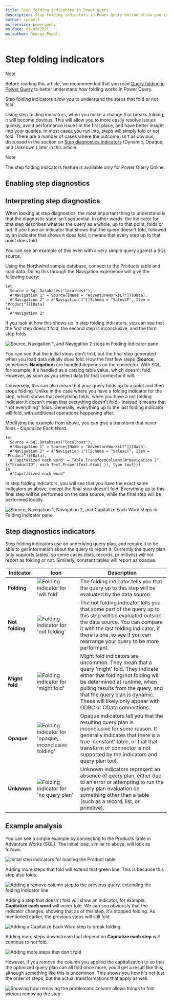 ```yaml
---
title: Step folding indicators in Power Query
description: Step folding indicators in Power Query Online allow you to understand what steps fold and give insight into how to build more performant queries.
author: cpopell
ms.service: powerquery
ms.date: 03/09/2021
ms.author: George.Popell
---
```


# Step folding indicators

> [!NOTE]
> Before reading this article, we recommended that you read [Query folding in Power Query](query-folding-basics.md) to better understand how folding works in Power Query.

Step folding indicators allow you to understand the steps that fold or not fold. 

Using step folding indicators, when you make a change that breaks folding, it will become obvious. This will allow you to more easily resolve issues quickly, avoid performance issues in the first place, and have better insight into your queries. In most cases you run into, steps will simply fold or not fold. There are a number of cases where the outcome isn't as obvious, discussed in the section on [Step diagnostics indicators](#step-diagnostics-indicators) (Dynamic, Opaque, and Unknown
) later in this article.

> [!NOTE]
> The step folding indicators feature is available only for Power Query Online.

## Enabling step diagnostics



## Interpreting step diagnostics

When looking at step diagnostics, the most important thing to understand is that the diagnostic state isn't sequential. In other words, the indicator for that step describes whether the query as a whole, up to that point, folds or not. If you have an indicator that shows that the query doesn't fold, followed by an indicator that shows it does fold, it means that every step up to that point does fold.

You can see an example of this even with a very simple query against a SQL source.

Using the Northwind sample database, connect to the Products table and load data. Doing this through the Navigation experience will give the following query:

```
let
  Source = Sql.Databases("localhost"),
  #"Navigation 1" = Source{[Name = "AdventureWorksLT"]}[Data],
  #"Navigation 2" = #"Navigation 1"{[Schema = "SalesLT", Item = "Product"]}[Data]
in
  #"Navigation 2"
```

If you look at how this shows up in step folding indicators, you can see that the first step doesn't fold, the second step is inconclusive, and the third step folds.

![Source, Navigation 1, and Navigation 2 steps in Folding Indicator pane](images/interpreting-step-diagnostics-1.png)

You can see that the initial steps don't fold, but the final step generated when you load data initially does fold. How the first few steps (**Source**, sometimes **Navigation**) are handled depends on the connector. With SQL, for example, it's handled as a catalog table value, which doesn't fold. However, as soon as you select data for that connector it will.

Conversely, this can also mean that your query folds up to a point and then stops folding. Unlike in the case where you have a folding indicator for the step, which shows that everything folds, when you have a not folding indicator it doesn't mean that everything doesn't fold - instead it means that "not everything" folds. Generally, everything up to the last folding indicator will fold, with additional operations happening after.

Modifying the example from above, you can give a transform that never folds - *Capitalize Each Word*.

```
let
  Source = Sql.Databases("localhost"),
  #"Navigation 1" = Source{[Name = "AdventureWorksLT"]}[Data],
  #"Navigation 2" = #"Navigation 1"{[Schema = "SalesLT", Item = "Product"]}[Data],
  #"Capitalized each word" = Table.TransformColumns(#"Navigation 2", {{"ProductID", each Text.Proper(Text.From(_)), type text}})
in
  #"Capitalized each word"
  ```
  
In step folding indicators, you will see that you have the exact same indicators as above, except the final step doesn't fold. Everything up to this final step will be performed on the data source, while the final step will be performed locally.

![Source, Navigation 1, Navigation 2, and Capitalize Each Word steps in Folding Indicator pane](images/interpreting-step-diagnostics-2.png)

## Step diagnostics indicators

Step folding indicators use an underlying query plan, and require it to be able to get information about the query to report it. Currently the query plan only supports tables, so some cases (lists, records, primitives) will not report as folding or not. Similarly, constant tables will report as opaque. 

|Indicator|Icon|Description|
|---------|----|-------|
|**Folding**|![Folding indicator for 'will fold'](images/folding-small.png)|The folding indicator tells you that the query up to this step will be evaluated by the data source.|
|**Not folding**|![Folding indicator for 'not folding'](images/not-folding-small.png)|The not folding indicator tells you that some part of the query up to this step will be evaluated outside the data source. You can compare it with the last folding indicator, if there is one, to see if you can rearrange your query to be more performant.|
|**Might fold**|![Folding indicator for 'might fold'](images/might-fold-small.png)|Might fold indicators are uncommon. They mean that a query 'might' fold. They indicate either that folding/not folding will be determined at runtime, when pulling results from the query, and that the query plan is dynamic. These will likely only appear with ODBC or OData connections. |
|**Opaque**|![Folding indicator for 'opaque, inconclusive folding'](images/opaque-folding-small.png)|Opaque indicators tell you that the resulting query plan is inconclusive for some reason. It generally indicates that there is a true 'constant' table, or that that transform or connector is not supported by the indicators and query plan tool.|
|**Unknown**|![Folding indicator for 'no query plan'](images/no-query-plan-small.png)|Unknown indicators represent an absence of query plan, either due to an error or attempting to run the query plan evaluation on something other than a table (such as a record, list, or primitive).|

## Example analysis

You can see a simple example by connecting to the Products table in Adventure Works (SQL). The initial load, similar to above, will look as follows:

![Initial step indicators for loading the Product table](images/example-step-diagnostics-1.png)

Adding more steps that fold will extend that green line. This is because this step also folds.

![Adding a remove column step to the previous query, extending the folding indicator line](images/example-step-diagnostics-2.png)

 Adding a step that doesn't fold will show an indicator, for example, **Capitalize each word** will never fold. We can see obviously that the indicator changes, showing that as of this step, it's stopped folding. As mentioned earlier, the previous steps will still fold.

 ![Adding a Capitalize Each Word step to break folding](images/example-step-diagnostics-3.png)

 Adding more steps downstream that depend on **Capitalize each step** will continue to not fold.

 ![Adding more steps that don't fold](images/example-step-diagnostics-4.png)


 However, if you remove the column you applied the capitalization to so that the optimized query plan can all fold once more, you'll get a result like this; although something like this is uncommon. This shows you how it's not just the order of steps, but the actual transformations that apply as well.

 ![Showing how removing the problematic column allows things to fold without removing the step](images/example-step-diagnostics-5.png)
 
